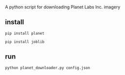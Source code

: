 A python script for downloading Planet Labs Inc. imagery 

## install  
```pip install planet```

```pip install joblib```

## run
```python planet_downloader.py config.json```
